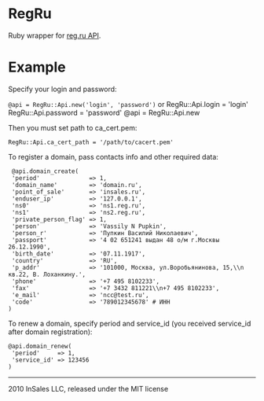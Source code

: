 RegRu
=====

Ruby wrapper for [reg.ru API](http://www.reg.ru/reseller/API2-tech "reg.ru API").

Example
=======

Specify your login and password:

`@api = RegRu::Api.new('login', 'password')`
  or 
    RegRu::Api.login = 'login'
    RegRu::Api.password = 'password'
    @api = RegRu::Api.new

Then you must set path to ca_cert.pem:

`RegRu::Api.ca_cert_path = '/path/to/cacert.pem'`

To register a domain, pass contacts info and other required data:

     @api.domain_create(
     'period'              => 1,
     'domain_name'         => 'domain.ru',
     'point_of_sale'       => 'insales.ru',
     'enduser_ip'          => '127.0.0.1',
     'ns0'                 => 'ns1.reg.ru',
     'ns1'                 => 'ns2.reg.ru',
     'private_person_flag' => 1,
     'person'              => 'Vassily N Pupkin',
     'person_r'            => 'Пупкин Василий Николаевич',
     'passport'            => '4 02 651241 выдан 48 о/м г.Москвы 26.12.1990',
     'birth_date'          => '07.11.1917',
     'country'             => 'RU',
     'p_addr'              => '101000, Москва, ул.Воробьянинова, 15,\\n кв.22, В. Лоханкину.',
     'phone'               => '+7 495 8102233',
     'fax'                 => '+7 3432 811221\\n+7 495 8102233',
     'e_mail'              => 'ncc@test.ru',
     'code'                => '789012345678' # ИНН
    )


To renew a domain, specify period and service_id (you received service_id after domain registration):

    @api.domain_renew(
     'period'     => 1,
     'service_id' => 123456
    )

---

2010 InSales LLC, released under the MIT license
